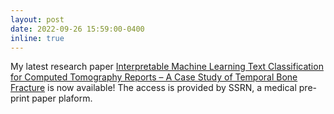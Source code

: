```yaml
---
layout: post
date: 2022-09-26 15:59:00-0400
inline: true
---
```


My latest research paper [Interpretable Machine Learning Text Classification for Computed Tomography Reports – A Case Study of Temporal Bone Fracture](https://papers.ssrn.com/sol3/papers.cfm?abstract_id=4034059) is now available! The access is provided by SSRN, a medical pre-print paper plaform. 